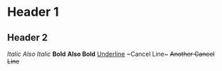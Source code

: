 # Header 1
## Header 2

*Italic*
_Also Italic_
**Bold**
__Also Bold__
<u>Underline</u>
~Cancel Line~
~~Another Cancel Line~~
